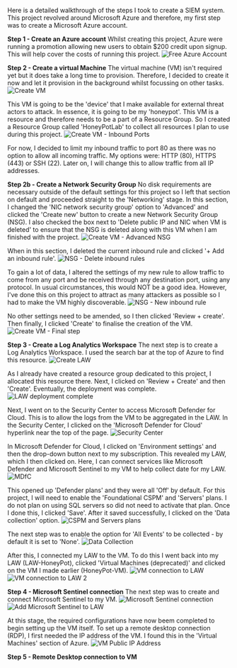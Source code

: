 Here is a detailed walkthrough of the steps I took to create a SIEM system. This project revolved around Microsoft Azure and therefore, my first step was to create a Microsoft Azure account. 

**Step 1 - Create an Azure account**
Whilst creating this project, Azure were running a promotion allowing new users to obtain $200 credit upon signup. This will help cover the costs of running this project.
![Free Azure Account](https://github.com/FahmiBahri/SIEMAzureProject/assets/151456646/4db3a1ed-f249-4a63-b919-252580198b80)

**Step 2 - Create a virtual Machine**
The virtual machine (VM) isn't required yet but it does take a long time to provision. Therefore, I decided to create it now and let it provision in the background whilst focussing on other tasks.
![Create VM](https://github.com/FahmiBahri/SIEMAzureProject/assets/151456646/045f092e-0b29-4473-bab9-28c23209b8ad)

This VM is going to be the 'device' that I make available for external threat actors to attack. In essence, it is going to be my 'honeypot'. This VM is a resource and therefore needs to be a part of a Resource Group. So I created a Resource Group called 'HoneyPotLab' to collect all resources I plan to use during this project. 
![Create VM - Inbound Ports](https://github.com/FahmiBahri/SIEMAzureProject/assets/151456646/283d3c14-92dd-4209-8fb7-1e4934efd392)

For now, I decided to limit my inbound traffic to port 80 as there was no option to allow all incoming traffic. My options were: HTTP (80), HTTPS (443) or SSH (22). Later on, I will change this to allow traffic from all IP addresses.

**Step 2b - Create a Network Security Group**
No disk requirements are necessary outside of the default settings for this project so I left that section on default and proceeded straight to the 'Networking' stage. In this section, I changed the 'NIC network security group' option to 'Advanced' and clicked the 'Create new' button to create a new Network Security Group (NSG). I also checked the box next to 'Delete public IP and NIC when VM is deleted' to ensure that the NSG is deleted along with this VM when I am finished with the project.
![Create VM - Advanced NSG](https://github.com/FahmiBahri/SIEMAzureProject/assets/151456646/8801c33d-03aa-4280-94ca-75f0632e62de)

When in this section, I deleted the current inbound rule and clicked '+ Add an inbound rule'.
![NSG - Delete inbound rules](https://github.com/FahmiBahri/SIEMAzureProject/assets/151456646/d2ffa318-9227-4887-9415-466be56fd2fb)

To gain a lot of data, I altered the settings of my new rule to allow traffic to come from any port and be received through any destination port, using any protocol. In usual circumstances, this would NOT be a good idea. However, I've done this on this project to attract as many attackers as possible so I had to make the VM highly discoverable.
![NSG - New inbound rule](https://github.com/FahmiBahri/SIEMAzureProject/assets/151456646/6eeefb95-b833-4d40-b9f3-8f985f42c0b8)

No other settings need to be amended, so I then clicked 'Review + create'. Then finally, I clicked 'Create' to finalise the creation of the VM.
![Create VM - Final step](https://github.com/FahmiBahri/SIEMAzureProject/assets/151456646/ec01417a-9caf-4f30-b5a0-cec0431bd04e)

**Step 3 - Create a Log Analytics Workspace**
The next step is to create a Log Analytics Workspace. I used the search bar at the top of Azure to find this resource.
![Create LAW](https://github.com/FahmiBahri/SIEMAzureProject/assets/151456646/d3f30770-7d18-4a5e-a935-91100cc3ba25)

As I already have created a resource group dedicated to this project, I allocated this resource there. Next, I clicked on 'Review + Create' and then 'Create'. Eventually, the deployment was complete.
![LAW deployment complete](https://github.com/FahmiBahri/SIEMAzureProject/assets/151456646/7e128f48-37b8-4a5a-8b75-846b41703a68)

Next, I went on to the Security Center to access Microsoft Defender for Cloud. This is to allow the logs from the VM to be aggregated in the LAW. In the Security Center, I clicked on the 'Microsoft Defender for Cloud' hyperlink near the top of the page.
![Security Center](https://github.com/FahmiBahri/SIEMAzureProject/assets/151456646/03b6996c-a0bb-481a-a440-d05f9a7878e9)


In Microsoft Defender for Cloud, I clicked on 'Environment settings' and then the drop-down button next to my subscription. This revealed my LAW, which I then clicked on. Here, I can connect services like Microsoft Defender and Microsoft Sentinel to my VM to help collect date for my LAW.
![MDfC](https://github.com/FahmiBahri/SIEMAzureProject/assets/151456646/b2851fc5-0108-44cc-9f5c-4d6ffcf2a1de)

This opened up 'Defender plans' and they were all 'Off' by default. For this project, I will need to enable the 'Foundational CSPM' and 'Servers' plans. I do not plan on using SQL servers so did not need to activate that plan. Once I done this, I clicked 'Save'. After it saved successfully, I clicked on the 'Data collection' option.
![CSPM and Servers plans](https://github.com/FahmiBahri/SIEMAzureProject/assets/151456646/2daa298c-ac16-4a37-ac59-e45a4c36f5d5)

The next step was to enable the option for 'All Events' to be collected - by default it is set to 'None'.
![Data Collection](https://github.com/FahmiBahri/SIEMAzureProject/assets/151456646/c7205379-ad63-46d6-8fb5-50dbaac63a8f)


After this, I connected my LAW to the VM. To do this I went back into my LAW (LAW-HoneyPot), clicked 'Virtual Machines (deprecated)' and clicked on the VM I made earlier (HoneyPot-VM).
![VM connection to LAW](https://github.com/FahmiBahri/SIEMAzureProject/assets/151456646/bc289f69-4c2e-4124-b51c-82a16196045f)
![VM connection to LAW 2](https://github.com/FahmiBahri/SIEMAzureProject/assets/151456646/1fc058b4-1da9-4be5-9bde-1ce695044506)


**Step 4 - Microsoft Sentinel connection**
The next step was to create and connect Microsoft Sentinel to my VM.
![Microsoft Sentinel connection](https://github.com/FahmiBahri/SIEMAzureProject/assets/151456646/27bc7f02-44f8-47a2-85d1-6463527db40b)
![Add Microsoft Sentinel to LAW](https://github.com/FahmiBahri/SIEMAzureProject/assets/151456646/301cd774-c224-48c7-9dfc-a3e69a6bafc5)

At this stage, the required configurations have now beem completed to begin setting up the VM itself. To set up a remote desktop connection (RDP), I first needed the IP address of the VM. I found this in the 'Virtual Machines' section of Azure. 
![VM Public IP Address](https://github.com/FahmiBahri/SIEMAzureProject/assets/151456646/66d51116-85bc-4edc-9910-47c7be699500)

**Step 5 - Remote Desktop connection to VM**

